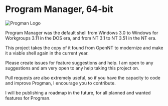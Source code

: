 # Program Manager, 64-bit
![Progman Logo](/misc/images/pmlogo.png)

Program Manager was the default shell from Windows 3.0 to Windows for Workgroups 3.11 in the DOS era, and from NT 3.1 to NT 3.51 in the NT era.

This project takes the copy of it found from OpenNT to modernize and make it a viable shell again in the current year.

Please create issues for feature suggestions and help. I am open to any suggestions and am very open to any help taking this project on.

Pull requests are also extremely useful, so if you have the capacity to code and improve Progman, I encourage you to contribute.

I will be publishing a roadmap in the future, for all planned and wanted features for Progman.